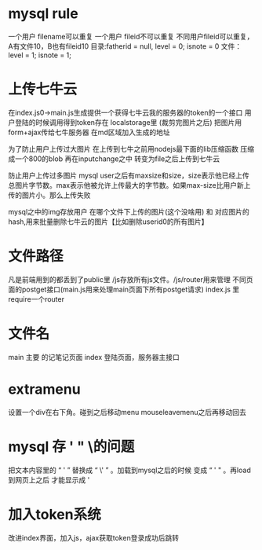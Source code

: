# mysql rule
一个用户 filename可以重复
一个用户 fileid不可以重复
不同用户fileid可以重复，A有文件10，B也有fileid10
目录:fatherid = null, level = 0; isnote = 0
文件：level = 1; isnote = 1;


# 上传七牛云
在index.js0->main.js生成提供一个获得七牛云我的服务器的token的一个接口
用户登陆的时候调用得到token存在 localstorage里
(裁剪完图片之后)
把图片用form+ajax传给七牛服务器
在md区域加入生成的地址

为了防止用户上传过大图片
在上传到七牛之前用nodejs最下面的lib压缩函数 压缩成一个800的blob
再在inputchange之中 转变为file之后上传到七牛云

防止用户上传过多图片
mysql user之后有maxsize和size，size表示他已经上传总图片字节数。max表示他被允许上传最大的字节数。如果max-size比用户新上传的图片小。那么上传失败

mysql之中的img存放用户   在哪个文件下上传的图片(这个没啥用) 和 对应图片的hash,用来批量删除七牛云的图片【比如删除userid0的所有图片】


# 文件路径
凡是前端用到的都丢到了public里
/js存放所有js文件。/js/router用来管理 不同页面的postget接口(main.js用来处理main页面下所有postget请求)
index.js 里require一个router 


# 文件名
main 主要 的记笔记页面
index 登陆页面，服务器主接口


# extramenu
设置一个div在右下角。碰到之后移动menu
mouseleavemenu之后再移动回去



# mysql 存 ' " \的问题
把文本内容里的 “  \'  ” 替换成  “   \\\'   ” 。加载到mysql之后的时候 变成 “   \'   " 。再load到网页上之后 才能显示成 '


# 加入token系统
改进index界面，加入js，ajax获取token登录成功后跳转
